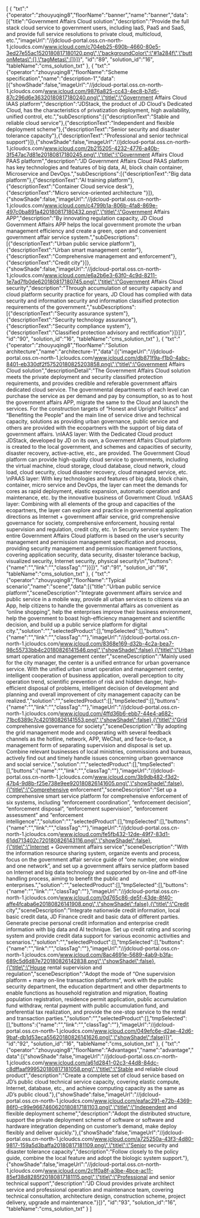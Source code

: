 [
	{
		"txt":"{\"operator\":\"zhouyuqing8\",\"floorName\":\"banner\",\"name\":\"banner\",\"data\":[{\"title\":\"Government Affairs Cloud solution\",\"description\":\"Provide the full stack cloud service to government users, including IaaS, PaaS and SaaS, and provide full service resolutions to private cloud, multicloud, etc.\",\"imageUrl\":\"//jdcloud-portal.oss.cn-north-1.jcloudcs.com/www.jcloud.com/c704eb25-690b-4660-80e5-3ed27e55ac1520180817180120.png\",\"backgroundColor\":\"#1a284f\",\"buttonMetas\":[],\"tagMetas\":[]}]}",
		"id":"89",
		"solution_id":"16",
		"tableName":"cms_solution_txt"
	},
	{
		"txt":"{\"operator\":\"zhouyuqing8\",\"floorName\":\"Scheme specification\",\"name\":\"description-1\",\"data\":[{\"showShade\":false,\"imageUrl\":\"//jdcloud-portal.oss.cn-north-1.jcloudcs.com/www.jcloud.com/9876a825-cc43-4ec8-b7d5-87c296d6e36320180817180240.png\",\"title\":\"Government Affairs Cloud IAAS platform\",\"description\":\"JDStack, the product of JD Cloud's Dedicated Cloud, has the characteristics of privatization deployment, high availability, unified control, etc.\",\"subDescriptions\":[{\"descriptionText\":\"Stable and reliable cloud service\"},{\"descriptionText\":\"Independent and flexible deployment scheme\"},{\"descriptionText\":\"Senior security and disaster tolerance capacity\"},{\"descriptionText\":\"Professional and senior technical support\"}]},{\"showShade\":false,\"imageUrl\":\"//jdcloud-portal.oss.cn-north-1.jcloudcs.com/www.jcloud.com/2b215205-4232-4776-a40b-3f547ac7d81e20180817180245.png\",\"title\":\"Government Affairs Cloud PAAS platform\",\"description\":\"JD Government Affairs Cloud PAAS platform has key technologies and features of big data, AI, block chain container, Microservice and DevOps.\",\"subDescriptions\":[{\"descriptionText\":\"Big data platform\"},{\"descriptionText\":\"AI training platform\"},{\"descriptionText\":\"Container Cloud service desk\"},{\"descriptionText\":\"Micro service-oriented architecture \"}]},{\"showShade\":false,\"imageUrl\":\"//jdcloud-portal.oss.cn-north-1.jcloudcs.com/www.jcloud.com/c4799b1a-806b-4fa8-869e-497c0ba891a420180817180432.png\",\"title\":\"Government Affairs APP\",\"description\":\"By innovating regulation capacity, JD Cloud Government Affairs APP helps the local government promote the urban management efficiency and create a green, open and convenient government affair service system.\",\"subDescriptions\":[{\"descriptionText\":\"Urban public service platform\"},{\"descriptionText\":\"Urban smart management center\"},{\"descriptionText\":\"Comprehensive management and enforcement\"},{\"descriptionText\":\"Credit city\"}]},{\"showShade\":false,\"imageUrl\":\"//jdcloud-portal.oss.cn-north-1.jcloudcs.com/www.jcloud.com/e6a2b6e3-63f0-4c9d-8211-1e7ad7fb0de620180817180745.png\",\"title\":\"Government Affairs Cloud security\",\"description\":\"Through accumulation of security capacity and cloud platform security practice for years, JD Cloud has complied with data security and information security and information classified protection requirements of the government.\",\"subDescriptions\":[{\"descriptionText\":\"Security assurance system\"},{\"descriptionText\":\"Security technology assurance\"},{\"descriptionText\":\"Security compliance system\"},{\"descriptionText\":\"Classified protection advisory and rectification\"}]}]}",
		"id":"90",
		"solution_id":"16",
		"tableName":"cms_solution_txt"
	},
	{
		"txt":"{\"operator\":\"zhouyuqing8\",\"floorName\":\"Solution architecture\",\"name\":\"architecture-1\",\"data\":[{\"imageUrl\":\"//jdcloud-portal.oss.cn-north-1.jcloudcs.com/www.jcloud.com/db871f9a-f1b0-4abc-8401-eb330df2f57520180825203858.png\",\"title\":\"Government Affairs Cloud solution\",\"descriptionDetail\":\"The Government Affairs Cloud solution meets the private deployment and security classified protection requirements, and provides credible and referable government affairs dedicated cloud service. The governmental departments of each level can purchase the service as per demand and pay by consumption, so as to host the government affairs APP, migrate the same to the Cloud and launch the services. For the construction targets of “Honest and Upright Politics” and “Benefiting the People” and the main line of service drive and technical capacity, solutions as providing urban governance, public service and others are provided with the ecopartners with the support of big data of government affairs. \\nIAAS layer: With the Dedicated Cloud product JDStack, developed by JD on its own, a Government Affairs Cloud platform is created to the local government, and schemes and capacities of security, disaster recovery, active-active, etc., are provided. The Government Cloud platform can provide high-quality cloud service to governments, including the virtual machine, cloud storage, cloud database, cloud network, cloud load, cloud security, cloud disaster recovery, cloud managed service, etc. \\nPAAS layer: With key technologies and features of big data, block chain, container, micro service and DevOps, the layer can meet the demands for cores as rapid deployment, elastic expansion, automatic operation and maintenance, etc. by the innovative business of Government Cloud. \\nSAAS layer: Combining with all elements of the group and capacities of the ecopartners, the layer can explore and practice in governmental application directions as Internet + government affair service, grid comprehensive governance for society, comprehensive enforcement, housing rental supervision and regulation, credit city, etc. \\n Security service system: The entire Government Affairs Cloud platform is based on the user’s security management and permission management specification and process, providing security management and permission management functions, covering application security, data security, disaster tolerance backup, visualized security, Internet security, physical security\\n\",\"buttons\":{\"name\":\"\",\"link\":\"\",\"classTag\":\"\"}}]}",
		"id":"91",
		"solution_id":"16",
		"tableName":"cms_solution_txt"
	},
	{
		"txt":"{\"operator\":\"zhouyuqing8\",\"floorName\":\"Typical scenario\",\"name\":\"scene\",\"data\":[{\"title\":\"Urban public service platform\",\"sceneDescription\":\"Integrate government affairs service and public service in a mobile way, provide all urban services to citizens via an App, help citizens to handle the governmental affairs as convenient as “online shopping”, help the enterprises improve their business environment, help the government to boast high-efficiency management and scientific decision, and build up a public service platform for digital city.\",\"solution\":\"\",\"selectedProduct\":[],\"tmpSelected\":[],\"buttons\":{\"name\":\"\",\"link\":\"\",\"classTag\":\"\"},\"imageUrl\":\"//jdcloud-portal.oss.cn-north-1.jcloudcs.com/www.jcloud.com/8368e169-d32b-4c2a-bea7-98c55733bb4c20180826141546.png\",\"showShade\":false},{\"title\":\"Urban smart operation and management center\",\"sceneDescription\":\"Mainly used for the city manager, the center is a unified entrance for urban governance service. With the unified urban smart operation and management center, intelligent cooperation of business application, overall perception to city operation trend, scientific prevention of risk and hidden danger, high-efficient disposal of problems, intelligent decision of development and planning and overall improvement of city management capacity can be realized.\",\"solution\":\"\",\"selectedProduct\":[],\"tmpSelected\":[],\"buttons\":{\"name\":\"\",\"link\":\"\",\"classTag\":\"\"},\"imageUrl\":\"//jdcloud-portal.oss.cn-north-1.jcloudcs.com/www.jcloud.com/4ffd36b6-ebb7-44e4-a682-71bc6389c7c420180826141553.png\",\"showShade\":false},{\"title\":\"Grid comprehensive governance for society\",\"sceneDescription\":\"By adopting the grid management mode and cooperating with several feedback channels as the hotline, network, APP, WeChat, and face-to-face, a management form of separating supervision and disposal is set up. Combine relevant businesses of local ministries, commissions and bureaus, actively find out and timely handle issues concerning urban governance and social service.\",\"solution\":\"\",\"selectedProduct\":[],\"tmpSelected\":[],\"buttons\":{\"name\":\"\",\"link\":\"\",\"classTag\":\"\"},\"imageUrl\":\"//jdcloud-portal.oss.cn-north-1.jcloudcs.com/www.jcloud.com/3b9db482-f3d2-47b4-9d8b-f25e738e9ee920180826141605.png\",\"showShade\":false},{\"title\":\"Comprehensive enforcement\",\"sceneDescription\":\"Set up a comprehensive smart service platform for comprehensive enforcement of six systems, including “enforcement coordination”, “enforcement decision”, “enforcement disposal”, “enforcement supervision”, “enforcement assessment” and “enforcement intelligence”.\",\"solution\":\"\",\"selectedProduct\":[],\"tmpSelected\":[],\"buttons\":{\"name\":\"\",\"link\":\"\",\"classTag\":\"\"},\"imageUrl\":\"//jdcloud-portal.oss.cn-north-1.jcloudcs.com/www.jcloud.com/fe5fb432-12de-49f7-83d1-61dd713402c720180826143116.png\",\"showShade\":false},{\"title\":\"Internet + Government affairs service\",\"sceneDescription\":\"With the information resource sharing system, organize events and process, focus on the government affair service guide of “one number, one window and one network”, and set up a government affairs service platform based on Internet and big data technology and supported by on-line and off-line handling process, aiming to benefit the public and enterprises.\",\"solution\":\"\",\"selectedProduct\":[],\"tmpSelected\":[],\"buttons\":{\"name\":\"\",\"link\":\"\",\"classTag\":\"\"},\"imageUrl\":\"//jdcloud-portal.oss.cn-north-1.jcloudcs.com/www.jcloud.com/0d765c86-de5f-43de-8f40-affe4fcaba6e20180826141908.png\",\"showShade\":false},{\"title\":\"Credit city\",\"sceneDescription\":\"Integrate nationwide credit information, local basic credit data, JD Finance credit and basic data of different parties. Generate precise personal credit information and enterprise credit information with big data and AI technique. Set up credit rating and scoring system and provide credit data support for various economic activities and scenarios.\",\"solution\":\"\",\"selectedProduct\":[],\"tmpSelected\":[],\"buttons\":{\"name\":\"\",\"link\":\"\",\"classTag\":\"\"},\"imageUrl\":\"//jdcloud-portal.oss.cn-north-1.jcloudcs.com/www.jcloud.com/8ac4691e-5689-4ab9-b3fa-689c5d6d87e720180826142838.png\",\"showShade\":false},{\"title\":\"House rental supervision and regulation\",\"sceneDescription\":\"Adopt the mode of “One supervision platform + many on-line transaction platforms”, work with the public security department, the education department and other departments to enable functions as household registration and migration, floating population registration, residence permit application, public accumulation fund withdraw, rental payment with public accumulation fund, and preferential tax realization,  and provide the one-stop service to the rental and transaction parties.\",\"solution\":\"\",\"selectedProduct\":[],\"tmpSelected\":[],\"buttons\":{\"name\":\"\",\"link\":\"\",\"classTag\":\"\"},\"imageUrl\":\"//jdcloud-portal.oss.cn-north-1.jcloudcs.com/www.jcloud.com/049efc6e-d2ae-42d6-9baf-db1d53eca55620180826141626.png\",\"showShade\":false}]}",
		"id":"92",
		"solution_id":"16",
		"tableName":"cms_solution_txt"
	},
	{
		"txt":"{\"operator\":\"zhouyuqing8\",\"floorName\":\"Advantages\",\"name\":\"advantage\",\"data\":[{\"showShade\":false,\"imageUrl\":\"//jdcloud-portal.oss.cn-north-1.jcloudcs.com/www.jcloud.com/a61d2841-02c3-44d8-84dc-c8dffaaf999520180817181058.png\",\"title\":\"Stable and reliable cloud product\",\"description\":\"Create a complete set of cloud service based on JD’s public cloud technical service capacity, covering elastic compute, Internet, database, etc., and achieve computing capacity as the same as JD’s public cloud.\"},{\"showShade\":false,\"imageUrl\":\"//jdcloud-portal.oss.cn-north-1.jcloudcs.com/www.jcloud.com/eafac291-e72b-4369-86f0-c99e9667460620180817181103.png\",\"title\":\"Independent and flexible deployment scheme\",\"description\":\"Adopt the distributed structure, support the private deployment scheme of software or software and hardware integration depending on customer’s demand, make deploy flexibly and deliver quickly.\"},{\"showShade\":false,\"imageUrl\":\"//jdcloud-portal.oss.cn-north-1.jcloudcs.com/www.jcloud.com/a725250a-43f3-4d80-9817-159a5d3baffa20180817181109.png\",\"title\":\"Senior security and disaster tolerance capacity\",\"description\":\"Follow closely to the policy guide, combine the local feature and adopt the biologic system support.\"},{\"showShade\":false,\"imageUrl\":\"//jdcloud-portal.oss.cn-north-1.jcloudcs.com/www.jcloud.com/2c1f0a8f-a3be-4bce-ac11-85ef38d8285f20180817181115.png\",\"title\":\"Professional and senior technical support\",\"description\":\"JD Cloud provides private architect service and professional operation and maintenance team, covering technical consultation, architecture design, construction scheme, project delivery, upgrade and maintenance.\"}]}",
		"id":"93",
		"solution_id":"16",
		"tableName":"cms_solution_txt"
	}
]